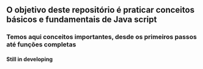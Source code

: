 ## O objetivo deste repositório é praticar conceitos básicos e fundamentais de Java script 

### Temos aqui conceitos importantes, desde os primeiros passos até funções completas

#### Still in developing

